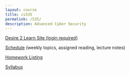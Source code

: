 ```yaml
---
layout: course
title: cs535
permalink: /535/
description: Advanced Cyber Security
---
```


[Desire 2 Learn Site (login required)](https://nmhu.desire2learn.com/d2l/home/28410)

[Schedule](/535/schedule/) (weekly topics, assigned reading, lecture notes)

[Homework Listing](/535/hw/)

[Syllabus](/535/syllabus/)
